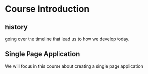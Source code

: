# Course Introduction

## history

going over the timeline that lead us to how we develop today.

## Single Page Application

We will focus in this course about creating a single page application